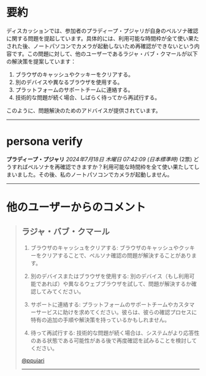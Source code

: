 # 要約 
ディスカッションでは、参加者のプラディープ・プジャリが自身のペルソナ確認に関する問題を提起しています。具体的には、利用可能な時間枠が全て使い果たされた後、ノートパソコンでカメラが起動しないため再確認ができないという内容です。この問題に対して、他のユーザーであるラジャ・バブ・クマールが以下の解決策を提案しています：

1. ブラウザのキャッシュやクッキーをクリアする。
2. 別のデバイスや異なるブラウザを使用する。
3. プラットフォームのサポートチームに連絡する。
4. 技術的な問題が続く場合、しばらく待ってから再試行する。

このように、問題解決のためのアドバイスが提供されています。

---
# persona verify
**プラディープ・プジャリ** *2024年7月18日 木曜日 07:42:09 (日本標準時)* (2票)
どうすればペルソナを再確認できますか？利用可能な時間枠を全て使い果たしてしまいました。その後、私のノートパソコンでカメラが起動しません。

---
 # 他のユーザーからのコメント
> ## ラジャ・バブ・クマール
> 
> 1. ブラウザのキャッシュをクリアする: ブラウザのキャッシュやクッキーをクリアすることで、ペルソナ確認の問題が解決することがあります。
> 
> 2. 別のデバイスまたはブラウザを使用する: 別のデバイス（もし利用可能であれば）や異なるウェブブラウザを試して、問題が解決するか確認してみてください。
> 
> 3. サポートに連絡する: プラットフォームのサポートチームやカスタマーサービスに助けを求めてください。彼らは、彼らの確認プロセスに特有の追加の手順や解決策を持っているかもしれません。
> 
> 4. 待って再試行する: 技術的な問題が続く場合は、システムがより応答性のある状態である可能性がある後で再度確認を試みることを検討してください。
> 
> [@ppujari](https://www.kaggle.com/ppujari) 
> 
> ---
